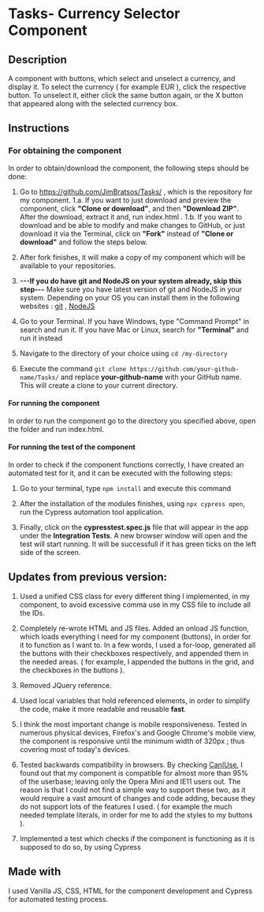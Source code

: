 # Tasks- Currency Selector Component

## Description

A component with buttons, which select and unselect a currency, and display it. To select the currency ( for example EUR ), click the respective button. To unselect it, either click the same button again, or the X button that appeared along with the selected currency box.

## Instructions 

### For obtaining the component

In order to obtain/download the component, the following steps should be done:
 
 1. Go to https://github.com/JimBratsos/Tasks/ , which is the repository for my component.
  1.a. If you want to just download and preview the component, click **"Clone or download"**, and then **"Download ZIP"**. After the download, extract it and, run index.html .
  1.b. If you want to download and be able to modify and make changes to GitHub, or just download it via the Terminal, click on **"Fork"** instead of **"Clone or download"** and follow the steps below.

2. After fork finishes, it will make a copy of my component which will be available to your repositories. 

3. **---If you do have git and NodeJS on your system already, skip this step---** Make sure you have latest version of git and NodeJS in your system. Depending on your OS you can install them in the following websites : [git](https://git-scm.com/downloads) , [NodeJS](https://nodejs.org/en/download/package-manager/)

4. Go to your Terminal. If you have Windows, type "Command Prompt" in search and run it. If you have Mac or Linux, search for **"Terminal"** and run it instead 

5. Navigate to the directory of your choice using ```cd /my-directory```

6. Execute the command ``` git clone https://github.com/your-github-name/Tasks/ ``` and replace **your-github-name** with your GitHub name. This will create a clone to your current directory.

#### For running the component

In order to run the component go to the directory you specified above, open the folder and run index.html.

#### For running the test of the component

In order to check if the component functions correctly, I have created an automated test for it, and it can be executed with the following steps:

1. Go to your terminal, type ``` npm install ``` and execute this command

2. After the installation of the modules finishes, using ``` npx cypress open ```, run the Cypress automation tool application.

3. Finally, click on the **cypresstest.spec.js** file that will appear in the app under the **Integration Tests**. A new browser window will open and the test will start running. It will be successfull if it has green ticks on the left side of the screen.

## Updates from previous version:

1. Used a unified CSS class for every different thing I implemented, in my component, to avoid excessive comma use in my CSS file to include all the IDs.

2. Completely re-wrote HTML and JS files. Added an onload JS function, which loads everything I need for my component (buttons), in order for it to function as I want to. In a few words, I used a for-loop, generated all the buttons with their checkboxes respectively, and appended them in the needed areas. ( for example, I appended the buttons in the grid, and the checkboxes in the buttons ).

3. Removed JQuery reference. 

4. Used local variables that hold referenced elements, in order to simplify the code, make it more readable and reusable **fast**.

5. I think the most important change is mobile responsiveness. Tested in numerous physical devices, Firefox's and Google Chrome's mobile view, the component is responsive until the minimum width of 320px ; thus covering most of today's devices.

6. Tested backwards compatibility in browsers. By checking [CanIUse](https://caniuse.com/), I found out that my component is compatible for almost more than 95% of the userbase; leaving only the Opera Mini and IE11 users out. The reason is that I could not find a simple way to support these two, as it would require a vast amount of changes and code adding, because they do not support lots of the features I used. ( for example the much needed template literals, in order for me to add the styles to my buttons ). 

7. Implemented a test which checks if the component is functioning as it is supposed to do so, by using Cypress

## Made with

I used Vanilla JS, CSS, HTML for the component development and Cypress for automated testing process.
